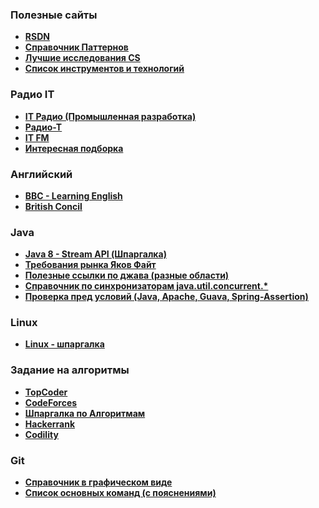  
### Полезные сайты
- **<a href="https://rsdn.ru/">RSDN</a>**
- **<a href="http://design-pattern.ru/">Справочник Паттернов</a>**
- **<a href="http://jeffhuang.com/best_paper_awards.html"> Лучшие исследования CS </a>**
- **<a href="http://habrahabr.ru/company/luxoft/blog/280784/"> Список инструментов и технологий </a>**

### Радио IT 

- **<a href="https://pankratov.podfm.ru/radio/?page=2">IT Радио (Промышленная разработка) </a>**
- **<a href="http://www.radio-t.com/"> Радио-Т </a>**
- **<a href="http://guzei.com/online_radio/listen.php?online_radio_id=16714"> IT FM </a>**
- **<a href="http://www.uamedwed.com/servisy/interesnye-podkasty-dlya-it-specialista.htm"> Интересная подборка</a>**



### Английский 
- **<a href="http://www.bbc.co.uk/learningenglish/">BBC - Learning English</a>**
- **<a href="http://learnenglish.britishcouncil.org/en/magazine">British Concil</a>**

 
### Java
- **<a href="http://habrahabr.ru/company/luxoft/blog/270383/">Java 8 - Stream API (Шпаргалка)</a>**
- **<a href="https://www.youtube.com/watch?v=ft0Nj8Cm9kk">Требования рынка Яков Файт</a>**
- **<a href="https:https://habrahabr.ru/company/luxoft/blog/272025/">Полезные ссылки по джава (разные области)</a>**
- **<a href="https://habrahabr.ru/post/277669/">Справочник по синхронизаторам java.util.concurrent.*</a>**
- **<a href="http://www.sw-engineering-candies.com/blog-1/comparison-of-ways-to-check-preconditions-in-java"> Проверка пред условий (Java, Apache, Guava, Spring-Assertion)</a>**

### Linux
- **<a href="http://www.k-max.name/linux/osnovnye-komandy-linux-ili-shpargalka-nachinayushhego-linuksojda/
">Linux - шпаргалка</a>**

### Задание на алгоритмы
- **<a href="https://www.topcoder.com">TopCoder</a>**
- **<a href="http://codeforces.com">CodeForces</a>**
- **<a href="http://www.cs.usfca.edu/~galles/visualization/">Шпаргалка по Алгоритмам</a>**
- **<a href="https://www.hackerrank.com/">Hackerrank </a>**
- **<a href="https://codility.com">Codility</a>**
### Git
- **<a href="http://ndpsoftware.com/git-cheatsheet.html#loc=workspace">Справочник в графическом виде</a>**
- **<a href="https://www.prolinux.org/post/korotkii-spravochnik-po-git-komandam/">Список основных команд (с пояснениями)</a>**
